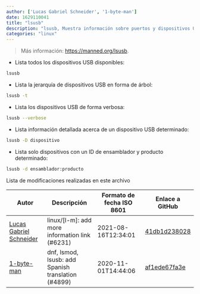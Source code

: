 ```yaml
---
author: ['Lucas Gabriel Schneider', '1-byte-man']
date: 1629110041
title: "lsusb"
description: "lsusb, Muestra información sobre puertos y dispositivos USB."
categories: "linux"
---
```

> Más información: <https://manned.org/lsusb>.

- Lista todos los dispositivos USB disponibles:

```bash
lsusb
```

- Lista la jerarquía de dispositivos USB en forma de árbol:

```bash
lsusb -t
```

- Lista los dispositivos USB de forma verbosa:

```bash
lsusb --verbose
```

- Lista información detallada acerca de un dispositivo USB determinado:

```bash
lsusb -D dispositivo
```

- Lista solo dispositivos con un ID de ensamblador y producto determinado:

```bash
lsusb -d ensamblador:producto
```
Lista de modificaciones realizadas en este archivo


Autor | Descripción | Formato de fecha ISO 8601 | Enlace a GitHub
------|-----|-----|-----
[Lucas Gabriel Schneider](mailto:casdpa@gmail.com) | linux/[l-m]: add more information link (#6231) | 2021-08-16T12:34:01 | [41db1d238028](https://github.com/tldr-pages/tldr/commit/41db1d2380286234a89aaa2131d8e1d1c531b850)
[1-byte-man](mailto:56204784+1-byte-man@users.noreply.github.com) | dnf, lsmod, lsusb: add Spanish translation (#4899) | 2020-11-01T14:44:06 | [af1ede67fa3e](https://github.com/tldr-pages/tldr/commit/af1ede67fa3e8d84dc21c6323a07ddbbc87d6851)

